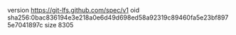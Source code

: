 version https://git-lfs.github.com/spec/v1
oid sha256:0bac836194e3e218a0e6d49d698ed58a92319c89460fa5e23bf8975e7041897c
size 8305
